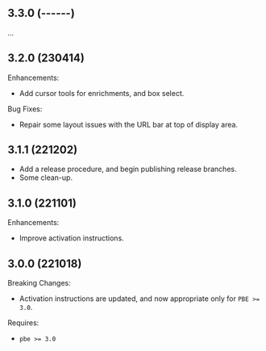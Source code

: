## 3.3.0 (------)

...

## 3.2.0 (230414)

Enhancements:

* Add cursor tools for enrichments, and box select.

Bug Fixes:

* Repair some layout issues with the URL bar at top of display area.

## 3.1.1 (221202)

* Add a release procedure, and begin publishing release branches.
* Some clean-up.

## 3.1.0 (221101)

Enhancements:

* Improve activation instructions.

## 3.0.0 (221018)

Breaking Changes:

* Activation instructions are updated, and now appropriate only for `PBE >= 3.0`.

Requires:

* `pbe >= 3.0`

